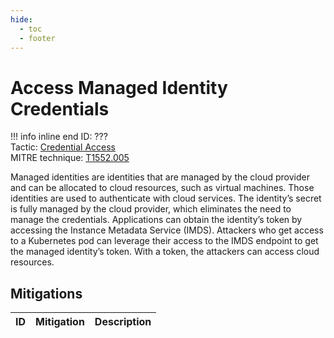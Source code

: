 ```yaml
---
hide:
  - toc
  - footer
---
```


# Access Managed Identity Credentials

!!! info inline end
    ID: ???<br>
    Tactic: [Credential Access](../tactics/CredentialAccess/index.md) <br>
    MITRE technique: [T1552.005](https://attack.mitre.org/techniques/T1552/005/)

Managed identities are identities that are managed by the cloud provider and can be allocated to cloud resources, such as virtual machines. Those identities are used to authenticate with cloud services. The identity’s secret is fully managed by the cloud provider, which eliminates the need to manage the credentials. Applications can obtain the identity’s token by accessing the Instance Metadata Service (IMDS). Attackers who get access to a Kubernetes pod can leverage their access to the IMDS endpoint to get the managed identity’s token. With a token, the attackers can access cloud resources.

## Mitigations

|ID|Mitigation|Description|
|--|----------|-----------|